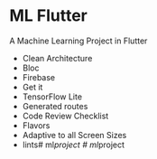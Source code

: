 # ML Flutter

A Machine Learning Project in Flutter

- Clean Architecture
- Bloc
- Firebase
- Get it
- TensorFlow Lite
- Generated routes
- Code Review Checklist
- Flavors
- Adaptive to all Screen Sizes
- lints#   m l _ p r o j e c t  
 #   m l _ p r o j e c t  
 